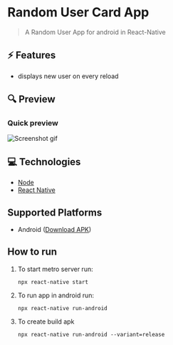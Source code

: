 # Random User Card App

> A Random User App for android in React-Native

## ⚡ Features

- displays new user on every reload

## 🔍 Preview

### Quick preview

![Screenshot gif](RandomUser.gif)

## 💻 Technologies

- [Node](https://nodejs.org/en/)
- [React Native](https://reactnative.dev/)

## Supported Platforms

- Android ([Download APK](https://github.com/scyther/RandomUser/raw/main/RandomUser.apk))

## How to run

1. To start metro server run:

   ```
   npx react-native start

   ```

2. To run app in android run:

   ```
   npx react-native run-android

   ```

3. To create build apk
   ```
   npx react-native run-android --variant=release
   ```

